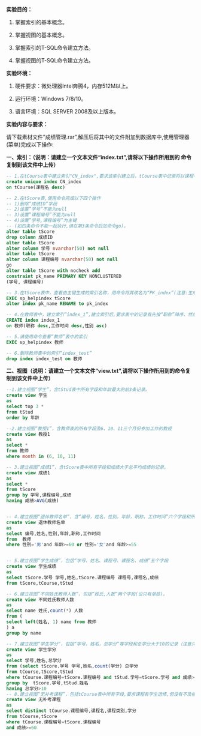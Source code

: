 

**实验目的：**

1.  掌握索引的基本概念。

2.  掌握视图的基本概念。

3.  掌握索引的T-SQL命令建立方法。

4.  掌握视图的T-SQL命令建立方法。

**实验环境：**

1.  硬件要求：微处理器Intel奔腾4，内存512M以上。

2.  运行环境：Windows 7/8/10。

3.  语言环境：SQL SERVER 2008及以上版本。

**实验内容与要求：**

请下载素材文件”成绩管理.rar”,解压后将其中的文件附加到数据库中,使用管理器(菜单)完成以下操作:

**一、索引：（说明：请建立一个文本文件“index.txt”,请将以下操作所用到的 命令复制到该文件中上传）**

```sql
-- 1.在tCourse表中建立索引"CN_index",要求该索引建立后，tCourse表中记录将以课程名降序排列，并且不允许有两门课同名。
create unique index CN_index
on tCourse(课程名 desc)

-- 2.在tScore表,使用命令完成以下四个操作
-- 1)删除”成绩ID”字段
-- 2)设置”学号”不能为null
-- 3)设置”课程编号”不能为null
-- 4)设置”学号,课程编号”为主键
-- (如四条命令不能一起执行,请在第3条命令后加命令go)。
alter table tScore
drop column 成绩ID
alter table tScore
alter column 学号 nvarchar(50) not null
alter table tScore
alter column 课程编号 nvarchar(50) not null
go
alter table tScore with nocheck add
constraint pk_name PRIMARY KEY NONCLUSTERED 
(学号, 课程编号)

-- 3.在tScore表中，查看由主键生成的索引名称，用命令将其改名为“PK_index”(注意:生成的索引名称中的下划线是连续的两个_)。
EXEC sp_helpindex tScore
alter index pk_name RENAME to pk_index

-- 4.在教师表中，建立索引“index_1”,建立索引后,要求表中的记录首先按“职称”降序、然后按“工作时间”降序，最后按“性别”升序排列。
CREATE index index_1
on 教师(职称 desc,工作时间 desc,性别 asc)

-- 5.请使用命令查看“教师”表中的索引
EXEC sp_helpindex 教师

-- 6.删除教师表中的索引“index_test”
drop index index_test on 教师
```



**二、视图（说明：请建立一个文本文件“view.txt”,请将以下操作所用到的命令复制到该文件中上传）**

```sql
--1.建立视图“学生”，含tStud表中所有字段和年龄最大的前3条记录。
create view 学生
as
select top 3 *
from tStud
order by 年龄

--2.建立视图“教授1”，含教师表的所有字段及6、10、11三个月份参加工作的教授
create view 教授1
as
select *
from 教师
where month in (6, 10, 11)

-- 3.建立视图“成绩1”，含tScore表中所有字段和成绩大于总平均成绩的记录。
create view 成绩1
as 
select *
from tScore
group by 学号,课程编号,成绩
having 成绩>AVG(成绩)


-- 4.建立视图“退休教师名单”，含“编号，姓名，性别，年龄，职称，工作时间”六个字段和所有达到退休条件的教师（设退休条件为：年满60周岁的男职工和年满55周岁的女职工）
create view 退休教师名单
as
select 编号,姓名,性别,年龄,职称,工作时间
from  教师
where 性别='男'and 年龄>=60 or 性别='女'and 年龄>=55


-- 5.建立视图“学生成绩”，包括“学号、姓名、课程号、课程名、成绩”五个字段
create view 学生成绩
as 
select tScore.学号 学号,姓名,tScore.课程编号 课程号,课程名,成绩
from tScore,tCourse,tStud

-- 6.建立视图“不同姓氏教师人数”，包括“姓氏,人数”两个字段(设只有单姓)。
create view 不同姓氏教师人数
as
select name 姓氏,count(*) 人数
from (
select left(姓名, 1) name from 教师
) a 
group by name

-- 7.建立视图“学生学分”，包括“学号，姓名，总学分”等字段和总学分大于10的记录（注意只有课程及格才可以获得该课程的学分）
create view 学生学分
as 
select 学号,姓名,总学分
from (select tScore.学号 学号,姓名,count(学分) 总学分
from tCourse,tScore,tStud
where tCourse.课程编号=tScore.课程编号 and tStud.学号=tScore.学号 and 成绩>=60) a
group by  tScore.学号,tStud.姓名
having 总学分>10
-- 8.建立视图“无补考课程”，包括tCourse表中所有字段,要求课程有学生选修,但没有不及格成绩。
create view 无补考课程
as 
select distinct tCourse.课程编号,课程名,课程类别,学分
from tCourse,tScore
where tCourse.课程编号=tScore.课程编号
and 成绩>=60
```




